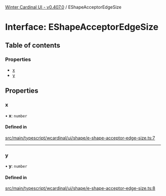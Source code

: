 [Winter Cardinal UI - v0.407.0](../index.md) / EShapeAcceptorEdgeSize

# Interface: EShapeAcceptorEdgeSize

## Table of contents

### Properties

- [x](EShapeAcceptorEdgeSize.md#x)
- [y](EShapeAcceptorEdgeSize.md#y)

## Properties

### x

• **x**: `number`

#### Defined in

[src/main/typescript/wcardinal/ui/shape/e-shape-acceptor-edge-size.ts:7](https://github.com/winter-cardinal/winter-cardinal-ui/blob/v0.407.0/src/main/typescript/wcardinal/ui/shape/e-shape-acceptor-edge-size.ts#L7)

___

### y

• **y**: `number`

#### Defined in

[src/main/typescript/wcardinal/ui/shape/e-shape-acceptor-edge-size.ts:8](https://github.com/winter-cardinal/winter-cardinal-ui/blob/v0.407.0/src/main/typescript/wcardinal/ui/shape/e-shape-acceptor-edge-size.ts#L8)
